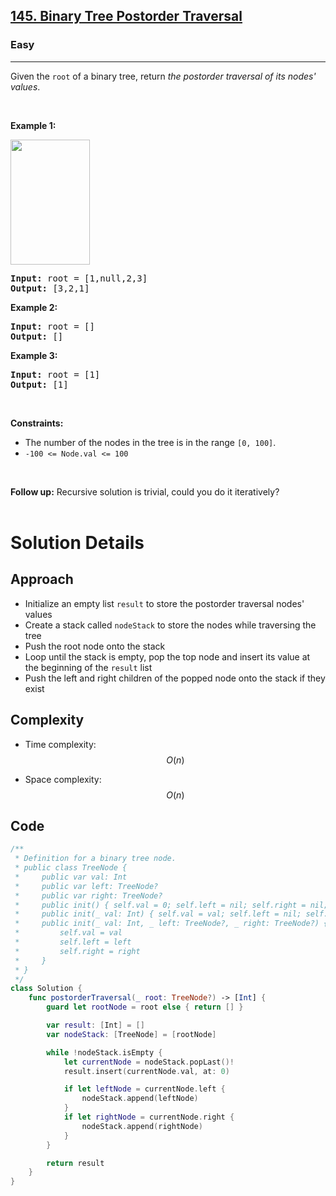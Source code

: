 <h2><a href="https://leetcode.com/problems/binary-tree-postorder-traversal/">145. Binary Tree Postorder Traversal</a></h2><h3>Easy</h3><hr><div><p>Given the <code>root</code> of a&nbsp;binary tree, return <em>the postorder traversal of its nodes' values</em>.</p>

<p>&nbsp;</p>
<p><strong class="example">Example 1:</strong></p>
<img alt="" src="https://assets.leetcode.com/uploads/2020/08/28/pre1.jpg" style="width: 127px; height: 200px;">
<pre><strong>Input:</strong> root = [1,null,2,3]
<strong>Output:</strong> [3,2,1]
</pre>

<p><strong class="example">Example 2:</strong></p>

<pre><strong>Input:</strong> root = []
<strong>Output:</strong> []
</pre>

<p><strong class="example">Example 3:</strong></p>

<pre><strong>Input:</strong> root = [1]
<strong>Output:</strong> [1]
</pre>

<p>&nbsp;</p>
<p><strong>Constraints:</strong></p>

<ul>
	<li>The number of the nodes in the tree is in the range <code>[0, 100]</code>.</li>
	<li><code>-100 &lt;= Node.val &lt;= 100</code></li>
</ul>

<p>&nbsp;</p>
<strong>Follow up:</strong> Recursive solution is trivial, could you do it iteratively?</div>
</br>

# Solution Details

## Approach
- Initialize an empty list `result` to store the postorder traversal nodes' values
- Create a stack called `nodeStack` to store the nodes while traversing the tree
- Push the root node onto the stack
- Loop until the stack is empty, pop the top node and insert its value at the beginning of the `result` list
- Push the left and right children of the popped node onto the stack if they exist

## Complexity
- Time complexity:
$$O(n)$$

- Space complexity:
$$O(n)$$

## Code
```swift
/**
 * Definition for a binary tree node.
 * public class TreeNode {
 *     public var val: Int
 *     public var left: TreeNode?
 *     public var right: TreeNode?
 *     public init() { self.val = 0; self.left = nil; self.right = nil; }
 *     public init(_ val: Int) { self.val = val; self.left = nil; self.right = nil; }
 *     public init(_ val: Int, _ left: TreeNode?, _ right: TreeNode?) {
 *         self.val = val
 *         self.left = left
 *         self.right = right
 *     }
 * }
 */
class Solution {
    func postorderTraversal(_ root: TreeNode?) -> [Int] {
        guard let rootNode = root else { return [] }

        var result: [Int] = []
        var nodeStack: [TreeNode] = [rootNode]

        while !nodeStack.isEmpty {
            let currentNode = nodeStack.popLast()!
            result.insert(currentNode.val, at: 0)

            if let leftNode = currentNode.left {
                nodeStack.append(leftNode)
            }
            if let rightNode = currentNode.right {
                nodeStack.append(rightNode)
            }
        }

        return result
    }
}
```
